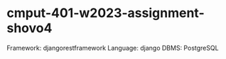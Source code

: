 # cmput-401-w2023-assignment-shovo4
Framework: djangorestframework
Language: django
DBMS: PostgreSQL
